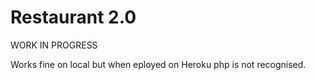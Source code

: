 # Restaurant 2.0

WORK IN PROGRESS

Works fine on local but when eployed on Heroku php is not recognised. 



